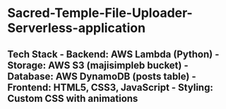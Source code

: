 # Sacred-Temple-File-Uploader-Serverless-application
## Tech Stack  - **Backend**: AWS Lambda (Python) - **Storage**: AWS S3 (majisimpleb bucket) - **Database**: AWS DynamoDB (posts table) - **Frontend**: HTML5, CSS3, JavaScript - **Styling**: Custom CSS with animations

